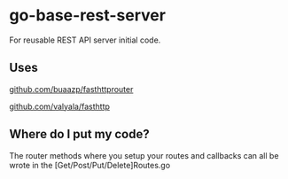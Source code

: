 # go-base-rest-server

For reusable REST API server initial code.

## Uses


[github.com/buaazp/fasthttprouter](https://github.com/buaazp/fasthttprouter)

[github.com/valyala/fasthttp](https://github.com/valyala/fasthttp)

## Where do I put my code?

The router methods where you setup your routes and callbacks can all be wrote in the [Get/Post/Put/Delete]Routes.go
